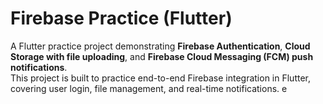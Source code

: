 # Firebase Practice (Flutter)

A Flutter practice project demonstrating **Firebase Authentication**, **Cloud Storage with file uploading**, and **Firebase Cloud Messaging (FCM) push notifications**.  
This project is built to practice end-to-end Firebase integration in Flutter, covering user login, file management, and real-time notifications.
e